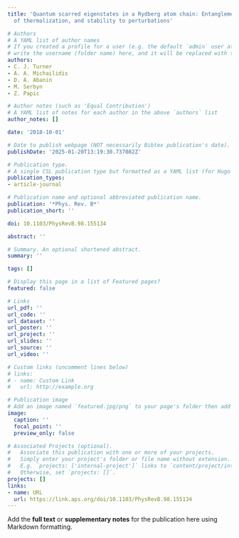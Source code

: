 ```yaml
---
title: 'Quantum scarred eigenstates in a Rydberg atom chain: Entanglement, breakdown
  of thermalization, and stability to perturbations'

# Authors
# A YAML list of author names
# If you created a profile for a user (e.g. the default `admin` user at `content/authors/admin/`), 
# write the username (folder name) here, and it will be replaced with their full name and linked to their profile.
authors:
- C. J. Turner
- A. A. Michailidis
- D. A. Abanin
- M. Serbyn
- Z. Papic

# Author notes (such as 'Equal Contribution')
# A YAML list of notes for each author in the above `authors` list
author_notes: []

date: '2018-10-01'

# Date to publish webpage (NOT necessarily Bibtex publication's date).
publishDate: '2025-01-20T13:19:30.737082Z'

# Publication type.
# A single CSL publication type but formatted as a YAML list (for Hugo requirements).
publication_types:
- article-journal

# Publication name and optional abbreviated publication name.
publication: '*Phys. Rev. B*'
publication_short: ''

doi: 10.1103/PhysRevB.98.155134

abstract: ''

# Summary. An optional shortened abstract.
summary: ''

tags: []

# Display this page in a list of Featured pages?
featured: false

# Links
url_pdf: ''
url_code: ''
url_dataset: ''
url_poster: ''
url_project: ''
url_slides: ''
url_source: ''
url_video: ''

# Custom links (uncomment lines below)
# links:
# - name: Custom Link
#   url: http://example.org

# Publication image
# Add an image named `featured.jpg/png` to your page's folder then add a caption below.
image:
  caption: ''
  focal_point: ''
  preview_only: false

# Associated Projects (optional).
#   Associate this publication with one or more of your projects.
#   Simply enter your project's folder or file name without extension.
#   E.g. `projects: ['internal-project']` links to `content/project/internal-project/index.md`.
#   Otherwise, set `projects: []`.
projects: []
links:
- name: URL
  url: https://link.aps.org/doi/10.1103/PhysRevB.98.155134
---
```


Add the **full text** or **supplementary notes** for the publication here using Markdown formatting.

